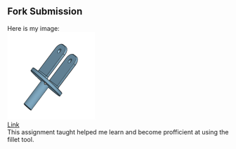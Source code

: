 ## Fork Submission

Here is my image:  
<img src="Images/Fork.png" alt="Fork Screenshot" width="200" height="200">    
<a href="https://cvilleschools.onshape.com/documents/e1c8a17c4a69732c5bb9e3c6/w/10366582a3f14d4162af59ea/e/6ab31af2a83ea11aa6d2b0b8">Link</a>  
This assignment taught helped me learn and become profficient at using the fillet tool.
